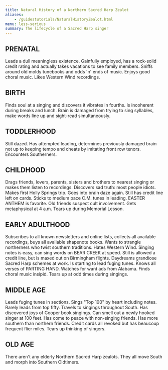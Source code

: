 ```yaml
---
title: Natural History of a Northern Sacred Harp Zealot
aliases:
    - /guidestutorials/NaturalHistoryZealot.html
menu: less-serious
summary: The lifecycle of a Sacred Harp singer
---
```

## PRENATAL

Leads a dull meaningless existence. Gainfully employed, has a rock-solid credit rating and actually takes vacations to see family members. Sniffs around old moldy tunebooks and odds 'n' ends of music. Enjoys good choral music. Likes Western Wind recordings.

## BIRTH

Finds soul at a singing and discovers it vibrates in fourths. Is incoherent during breaks and lunch. Brain is damaged from trying to sing syllables, make words line up and sight-read simultaneously.

## TODDLERHOOD

Still dazed. Has attempted leading, determines previously damaged brain not up to keeping tempo and cheats by imitating front row tenors. Encounters Southerners.

## CHILDHOOD

Drags friends, lovers, parents, sisters and brothers to nearest singing or makes them listen to recordings. Discovers sad truth: most people idiots. Makes first Holly Springs trip. Goes into brain daze again. Still has credit line left on cards. Sticks to medium pace C.M. tunes in leading. EASTER ANTHEM is favorite. Old friends suspect cult involvement. Gets metaphysical at 4 a.m. Tears up during Memorial Lesson.

## EARLY ADULTHOOD

Subscribes to all known newsletters and online lists, collects all available recordings, buys all available shapenote books. Wants to strangle northerners who twist southern traditions. Hates Western Wind. Singing notes is easy, can sing words on BEAR CREEK at speed. Still is allowed a credit line, but is maxed out on Birmingham flights. Daydreams grandiose Sacred Harp schemes at work. Is starting to lead fuging tunes. Knows all verses of PARTING HAND. Watches for want ads from Alabama. Finds choral music insipid. Tears up at odd times during singings.

## MIDDLE AGE

Leads fuging tunes in sections. Sings "Top 100" by heart including notes. Rarely leads from top fifty. Travels to singings throughout South. Has discovered joys of Cooper book singings. Can smell out a newly hooked singer at 100 feet. Has come to peace with non-singing friends. Has more southern than northern friends. Credit cards all revoked but has beaucoup frequent flier miles. Tears up thinking of singers.

## OLD AGE

There aren't any elderly Northern Sacred Harp zealots. They all move South and morph into Southern Oldtimers.